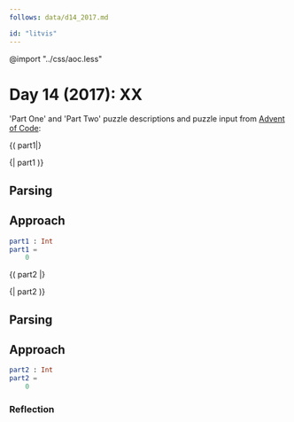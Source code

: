 ```yaml
---
follows: data/d14_2017.md

id: "litvis"
---
```


@import "../css/aoc.less"

# Day 14 (2017): XX

'Part One' and 'Part Two' puzzle descriptions and puzzle input from [Advent of Code](https://adventofcode.com/2017/day/14):

{( part1|}

{| part1 )}

## Parsing

## Approach

```elm {l r}
part1 : Int
part1 =
    0
```

{( part2 |}

{| part2 )}

## Parsing

## Approach

```elm {l r}
part2 : Int
part2 =
    0
```

### Reflection
